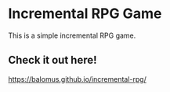 # Incremental RPG Game

This is a simple incremental RPG game.

## Check it out here!

https://balomus.github.io/incremental-rpg/

